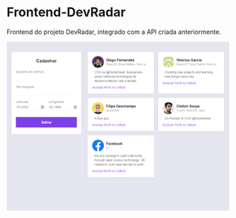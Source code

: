 # Frontend-DevRadar
Frontend do projeto DevRadar, integrado com a API criada anteriormente.

<img src="https://raw.githubusercontent.com/Vinicius-Garcia/Frontend-DevRadar/master/Capture.PNG">
